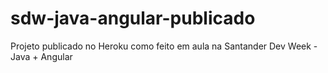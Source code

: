 # sdw-java-angular-publicado
Projeto publicado no Heroku como feito em aula na Santander Dev Week - Java + Angular
